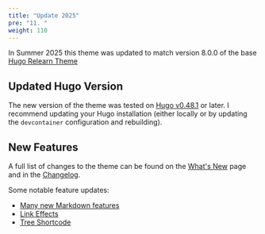 ```yaml
---
title: "Update 2025"
pre: "11. "
weight: 110
---
```


In Summer 2025 this theme was updated to match version 8.0.0 of the base [Hugo Relearn Theme](https://github.com/McShelby/hugo-theme-relearn/releases/tag/8.0.0)

## Updated Hugo Version

The new version of the theme was tested on [Hugo v0.48.1](https://github.com/gohugoio/hugo/releases) or later. I recommend updating your Hugo installation (either locally or by updating the `devcontainer` configuration and rebuilding).

## New Features

A full list of changes to the theme can be found on the [What's New](https://mcshelby.github.io/hugo-theme-relearn/introduction/releasenotes/index.html) page and in the [Changelog](https://mcshelby.github.io/hugo-theme-relearn/introduction/changelog/index.html).

Some notable feature updates:

* [Many new Markdown features](https://mcshelby.github.io/hugo-theme-relearn/authoring/markdown/index.html)
* [Link Effects](https://mcshelby.github.io/hugo-theme-relearn/authoring/linking/linkeffects/index.html)
* [Tree Shortcode](https://mcshelby.github.io/hugo-theme-relearn/shortcodes/tree/index.html)


